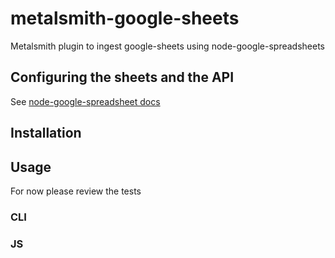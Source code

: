 # metalsmith-google-sheets
Metalsmith plugin to ingest google-sheets using node-google-spreadsheets

## Configuring the sheets and the API
See [node-google-spreadsheet docs](https://github.com/theoephraim/node-google-spreadsheet)

## Installation

## Usage
For now please review the tests

### CLI

### JS
